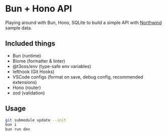 # Bun + Hono API

Playing around with Bun, Hono, SQLite to build a simple API with [Northwind](https://github.com/jpwhite3/northwind-SQLite3/tree/main) sample data.

## Included things

- Bun (runtime)
- Biome (formatter & linter)
- @t3oss/env (type-safe env variables)
- lefthook (Git Hooks)
- VSCode configs (format on save, debug config, recommended extensions)
- Hono (router)
- zod (validation)

## Usage

```bash
git submodule update --init
bun i
bun run dev
```
